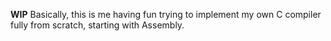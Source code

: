 **WIP**
Basically, this is me having fun trying to implement my own C compiler fully from scratch, starting with Assembly.